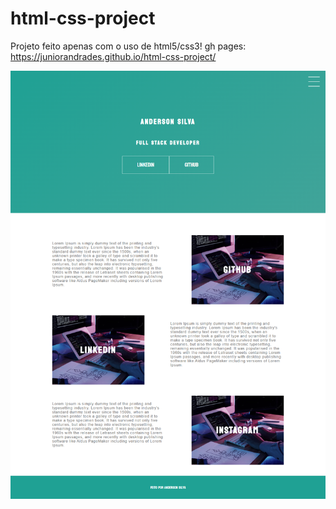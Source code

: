 # html-css-project
Projeto feito apenas com o uso de html5/css3!
gh pages: https://juniorandrades.github.io/html-css-project/

<img src="my-port.png">
